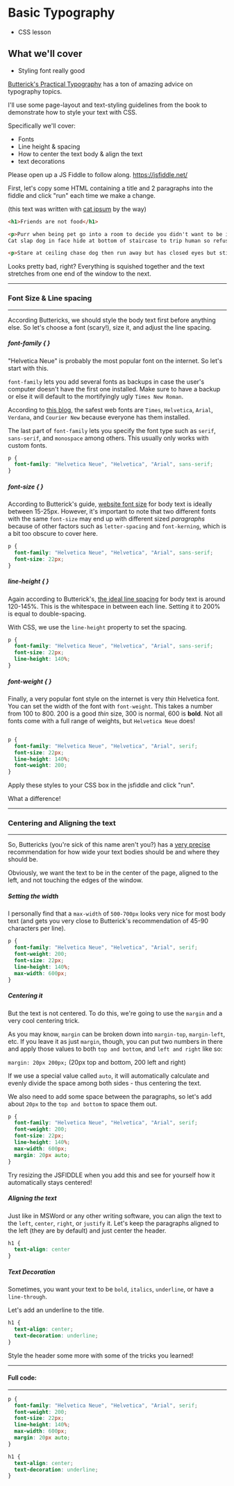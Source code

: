 # Basic Typography
 - CSS lesson

## What we'll cover

 - Styling font really good


[Butterick's Practical Typography](http://practicaltypography.com/) has a ton of amazing advice on typography topics.

I'll use some page-layout and text-styling guidelines from the book to demonstrate how to style your text with CSS.

Specifically we'll cover:

- Fonts
- Line height & spacing
- How to center the text body & align the text
- text decorations

Please open up a JS Fiddle to follow along.
https://jsfiddle.net/

First, let's copy some HTML containing a title and 2 paragraphs into the fiddle and click "run" each time we make a change.

(this text was written with [cat ipsum](http://www.catipsum.com/) by the way)

```html
<h1>Friends are not food</h1>

<p>Purr when being pet go into a room to decide you didn't want to be in there anyway kick up litter chase after silly colored fish toys around the house
Cat slap dog in face hide at bottom of staircase to trip human so refuse to leave cardboard box but purr while eating purr when being pet, yet hola te quiero. Stand in front of the computer screen demand to be let outside at once, and expect owner to wait for me as i think about it kitty poochy friends are not food. Find something else more interesting i cry and cry and cry unless you pet me, and then maybe i cry just for fun sit in window and stare ooo, a bird! yum.</p>

<p>Stare at ceiling chase dog then run away but has closed eyes but still sees you so use lap as chair. Run outside as soon as door open lick butt, hola te quiero scratch the postman wake up lick paw wake up owner meow meow. When in doubt, wash meow but purr when being pet, or eat grass, throw it back up. Pelt around the house and up and down stairs chasing phantoms. Thinking longingly about tuna brine sit by the fire i cry and cry and cry unless you pet me, and then maybe i cry just for fun and find a way to fit in tiny box. Roll over and sun my belly. Meow meow, i tell my human stare at ceiling, for licks your face. Licks your face pose purrfectly to show my beauty. Find a way to fit in tiny box stare at the wall, play with food and get confused by dust, friends are not food.</p>
```

Looks pretty bad, right? Everything is squished together and the text stretches from one end of the window to the next.

****
### Font Size & Line spacing
****

According Buttericks, we should style the body text first before anything else. So let's choose a font (scary!), size it, and adjust the line spacing.

##### font-family { }
"Helvetica Neue" is probably the most popular font on the internet. So let's start with this.

`font-family` lets you add several fonts as backups in case the user's computer doesn't have the first one installed. Make sure to have a backup or else it will default to the mortifyingly ugly `Times New Roman`.

According to [this blog](http://www.georgejaros.com/content/tutorials/font_tutorial/index.html), the safest web fonts are `Times`, `Helvetica`, `Arial`, `Verdana`, and `Courier New` because everyone has them installed.

The last part of `font-family` lets you specify the font type such as `serif`, `sans-serif`, and `monospace` among others. This usually only works with custom fonts.

```CSS
p {
  font-family: "Helvetica Neue", "Helvetica", "Arial", sans-serif;
}
```

##### font-size { }
According to Butterick's guide, [website font size](http://practicaltypography.com/point-size.html) for body text is ideally between 15-25px. However, it's important to note that two different fonts with the same `font-size` may end up with different sized *paragraphs* because of other factors such as `letter-spacing` and `font-kerning`, which is a bit too obscure to cover here.

```CSS
p {
  font-family: "Helvetica Neue", "Helvetica", "Arial", sans-serif;
  font-size: 22px;
}
```

##### line-height { }

Again according to Butterick's, [the ideal line spacing](http://practicaltypography.com/line-spacing.html) for body text is around 120-145%. This is the whitespace in between each line. Setting it to 200% is equal to double-spacing.

With CSS, we use the `line-height` property to set the spacing.

```CSS
p {
  font-family: "Helvetica Neue", "Helvetica", "Arial", sans-serif;
  font-size: 22px;
  line-height: 140%;
}
```

##### font-weight { }

Finally, a very popular font style on the internet is very *thin* Helvetica font. You can set the width of the font with `font-weight`. This takes a number from 100 to 800. 200 is a good *thin* size, 300 is normal, 600 is **bold**. Not all fonts come with a full range of weights, but `Helvetica Neue` does!

```CSS

p {
  font-family: "Helvetica Neue", "Helvetica", "Arial", serif;
  font-size: 22px;
  line-height: 140%;
  font-weight: 200;
}

```

Apply these styles to your CSS box in the jsfiddle and click "run".

What a difference!

****
### Centering and Aligning the text
****

So, Buttericks (you're sick of this name aren't you?) has a [very precise](http://practicaltypography.com/line-length.html) recommendation for how wide your text bodies should be and where they should be.

Obviously, we want the text to be in the center of the page, aligned to the left, and not touching the edges of the window.

##### Setting the width

I personally find that a `max-width` of `500-700px` looks very nice for most body text (and gets you very close to Butterick's recommendation of 45-90 characters per line).

```CSS
p {
  font-family: "Helvetica Neue", "Helvetica", "Arial", serif;
  font-weight: 200;
  font-size: 22px;
  line-height: 140%;
  max-width: 600px;
}
```

##### Centering it

But the text is not centered. To do this, we're going to use the `margin` and a very cool centering trick.

As you may know, `margin` can be broken down into `margin-top`, `margin-left`, etc. If you leave it as just `margin`, though, you can put two numbers in there and apply those values to both `top and bottom`, and `left and right` like so:

`margin: 20px 200px;` (20px top and bottom, 200 left and right)

If we use a special value called `auto`, it will automatically calculate and evenly divide the space among both sides - thus centering the text.

We also need to add some space between the paragraphs, so let's add about `20px` to the `top and bottom` to space them out.

```CSS
p {
  font-family: "Helvetica Neue", "Helvetica", "Arial", serif;
  font-weight: 200;
  font-size: 22px;
  line-height: 140%;
  max-width: 600px;
  margin: 20px auto;
}
```
Try resizing the JSFIDDLE when you add this and see for yourself how it automatically stays centered!

##### Aligning the text

Just like in MSWord or any other writing software, you can align the text to the `left`, `center`, `right`, or `justify` it. Let's keep the paragraphs aligned to the left (they are by default) and just center the header.

```CSS
h1 {
  text-align: center
}
```

##### Text Decoration

Sometimes, you want your text to be `bold`, `italics`, `underline`, or have a `line-through`.

Let's add an underline to the title.

```CSS
h1 {
  text-align: center;
  text-decoration: underline;
}
```

Style the header some more with some of the tricks you learned!

*****
#### Full code:
*****

```CSS
p {
  font-family: "Helvetica Neue", "Helvetica", "Arial", serif;
  font-weight: 200;
  font-size: 22px;
  line-height: 140%;
  max-width: 600px;
  margin: 20px auto;
}

h1 {
  text-align: center;
  text-decoration: underline;
}
```
